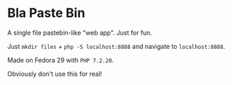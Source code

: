 # Bla Paste Bin

A single file pastebin-like "web app". Just for fun.

Just `mkdir files` + `php -S localhost:8888` and navigate to `localhost:8888`.

Made on Fedora 29 with `PHP 7.2.20`.

Obviously don't use this for real!

